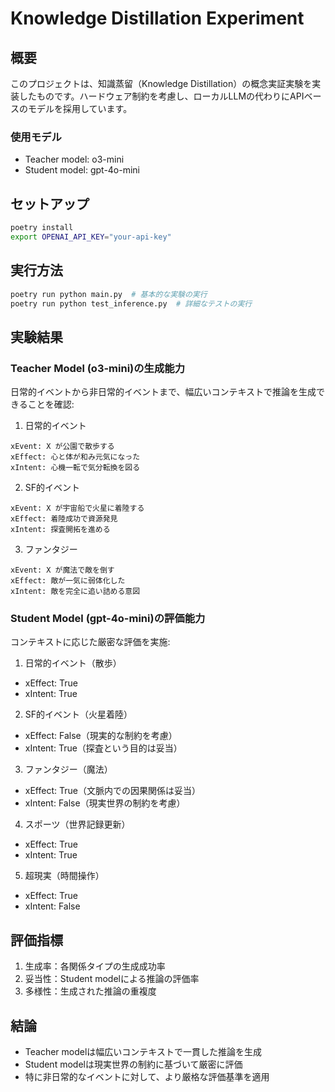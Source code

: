 # Knowledge Distillation Experiment

## 概要
このプロジェクトは、知識蒸留（Knowledge Distillation）の概念実証実験を実装したものです。ハードウェア制約を考慮し、ローカルLLMの代わりにAPIベースのモデルを採用しています。

### 使用モデル
- Teacher model: o3-mini
- Student model: gpt-4o-mini

## セットアップ
```bash
poetry install
export OPENAI_API_KEY="your-api-key"
```

## 実行方法
```bash
poetry run python main.py  # 基本的な実験の実行
poetry run python test_inference.py  # 詳細なテストの実行
```

## 実験結果

### Teacher Model (o3-mini)の生成能力
日常的イベントから非日常的イベントまで、幅広いコンテキストで推論を生成できることを確認:

1. 日常的イベント
```
xEvent: X が公園で散歩する
xEffect: 心と体が和み元気になった
xIntent: 心機一転で気分転換を図る
```

2. SF的イベント
```
xEvent: X が宇宙船で火星に着陸する
xEffect: 着陸成功で資源発見
xIntent: 探査開拓を進める
```

3. ファンタジー
```
xEvent: X が魔法で敵を倒す
xEffect: 敵が一気に弱体化した
xIntent: 敵を完全に追い詰める意図
```

### Student Model (gpt-4o-mini)の評価能力
コンテキストに応じた厳密な評価を実施:

1. 日常的イベント（散歩）
- xEffect: True
- xIntent: True

2. SF的イベント（火星着陸）
- xEffect: False（現実的な制約を考慮）
- xIntent: True（探査という目的は妥当）

3. ファンタジー（魔法）
- xEffect: True（文脈内での因果関係は妥当）
- xIntent: False（現実世界の制約を考慮）

4. スポーツ（世界記録更新）
- xEffect: True
- xIntent: True

5. 超現実（時間操作）
- xEffect: True
- xIntent: False

## 評価指標
1. 生成率：各関係タイプの生成成功率
2. 妥当性：Student modelによる推論の評価率
3. 多様性：生成された推論の重複度

## 結論
- Teacher modelは幅広いコンテキストで一貫した推論を生成
- Student modelは現実世界の制約に基づいて厳密に評価
- 特に非日常的なイベントに対して、より厳格な評価基準を適用

